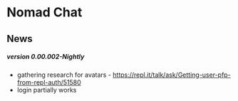 # **Nomad Chat**
## News
##### version 0.00.002-Nightly
 - gathering research for avatars - https://repl.it/talk/ask/Getting-user-pfp-from-repl-auth/51580
 - login partially works